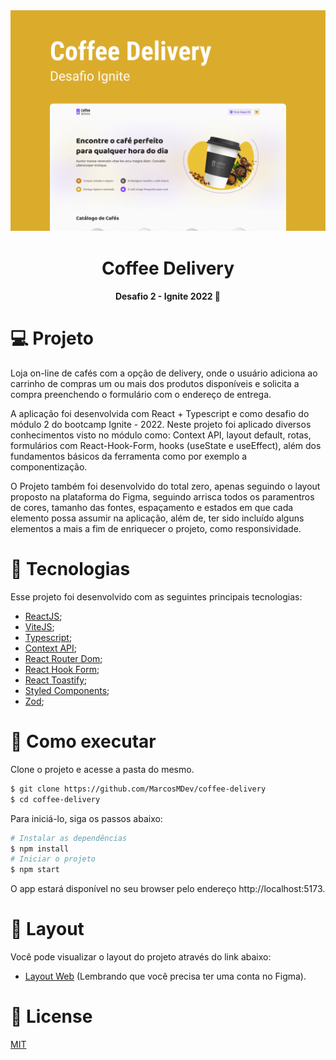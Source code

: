 <div align='center'>
  <img src="./src/assets/capa-coffee-delivery.png" alt="Logo">
</div>

<h1 align='center'>
Coffee Delivery
</h1>

<h4 align='center'>
Desafio 2 - Ignite 2022 🚀
</h4>

 # 💻 Projeto
 
Loja on-line de cafés com a opção de delivery, onde o usuário adiciona ao carrinho de compras um ou mais dos produtos disponíveis e solicita a compra preenchendo o formulário com o endereço de entrega.

A aplicação foi desenvolvida com React + Typescript e como desafio do módulo 2 do bootcamp Ignite - 2022. Neste projeto foi aplicado diversos conhecimentos visto no módulo como: Context API, layout default, rotas, formulários com React-Hook-Form, hooks (useState e useEffect), além dos fundamentos básicos da ferramenta como por exemplo a componentização.

O Projeto também foi desenvolvido do total zero, apenas seguindo o layout proposto na plataforma do Figma, seguindo arrisca todos os paramentros de cores, tamanho das fontes, espaçamento e estados em que cada elemento possa assumir na aplicação, além de, ter sido incluído alguns elementos a mais a fim de enriquecer o projeto, como responsividade.
 
 # 🧪 Tecnologias

Esse projeto foi desenvolvido com as seguintes principais tecnologias:
- [ReactJS](https://pt-br.reactjs.org/);
- [ViteJS](https://vitejs.dev/);
- [Typescript](https://www.typescriptlang.org/);
- [Context API](https://pt-br.reactjs.org/docs/context.html);
- [React Router Dom](https://v5.reactrouter.com/web/guides/quick-start);
- [React Hook Form](https://react-hook-form.com/);
- [React Toastify](https://www.npmjs.com/package/react-toastify);
- [Styled Components](https://styled-components.com/);
- [Zod](https://github.com/colinhacks/zod);

# 🚀 Como executar

Clone o projeto e acesse a pasta do mesmo.

```bash
$ git clone https://github.com/MarcosMDev/coffee-delivery
$ cd coffee-delivery
```
Para iniciá-lo, siga os passos abaixo:
```bash
# Instalar as dependências
$ npm install
# Iniciar o projeto
$ npm start
```
O app estará disponível no seu browser pelo endereço http://localhost:5173.

# 🎨 Layout
Você pode visualizar o layout do projeto através do link abaixo:
- [Layout Web](https://www.figma.com/file/2TktBsxzBlrsXwM7bVl6hm/Coffee-Delivery) (Lembrando que você precisa ter uma conta no Figma).

# 📃 License
[MIT](https://choosealicense.com/licenses/mit/)